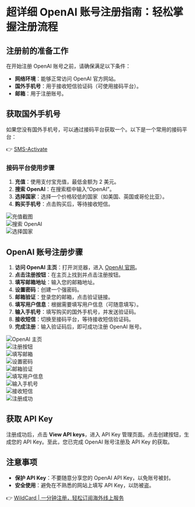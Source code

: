 # 超详细 OpenAI 账号注册指南：轻松掌握注册流程

## 注册前的准备工作

在开始注册 OpenAI 账号之前，请确保满足以下条件：

- **网络环境**：能够正常访问 OpenAI 官方网站。
- **国外手机号**：用于接收短信验证码（可使用接码平台）。
- **邮箱**：用于注册账号。

## 获取国外手机号

如果您没有国外手机号，可以通过接码平台获取一个。以下是一个常用的接码平台：

👉 [SMS-Activate](https://sms-activate.org/)

### 接码平台使用步骤

1. **充值**：使用支付宝充值，最低金额为 2 美元。
2. **搜索 OpenAI**：在搜索框中输入“OpenAI”。
3. **选择国家**：选择一个价格较低的国家（如美国、英国或哥伦比亚）。
4. **购买手机号**：点击购买后，等待接收短信。

![充值截图](https://bbtdd.com/img/38940254211.webp)  
![搜索 OpenAI](https://bbtdd.com/img/135510969.webp)  
![选择国家](https://bbtdd.com/img/86673478.webp)

## OpenAI 账号注册步骤

1. **访问 OpenAI 主页**：打开浏览器，进入 [OpenAI 官网](https://openai.com)。
2. **点击注册按钮**：在主页上找到并点击注册按钮。
3. **填写邮箱地址**：输入您的邮箱地址。
4. **设置密码**：创建一个强密码。
5. **邮箱验证**：登录您的邮箱，点击验证链接。
6. **填写用户信息**：根据需要填写用户信息（可随意填写）。
7. **输入手机号**：填写购买的国外手机号，并发送验证码。
8. **接收短信**：切换至接码平台，等待接收短信验证码。
9. **完成注册**：输入验证码后，即可成功注册 OpenAI 账号。

![OpenAI 主页](https://bbtdd.com/img/7412644571842981.webp)  
![注册按钮](https://bbtdd.com/img/7220168432447918.webp)  
![填写邮箱](https://bbtdd.com/img/76484808124.webp)  
![设置密码](https://bbtdd.com/img/5764389084.webp)  
![邮箱验证](https://bbtdd.com/img/30863687.webp)  
![填写用户信息](https://bbtdd.com/img/53493496046.webp)  
![输入手机号](https://bbtdd.com/img/08034476207.webp)  
![接收短信](https://bbtdd.com/img/845826538835.webp)  
![注册成功](https://bbtdd.com/img/8304001437.webp)

## 获取 API Key

注册成功后，点击 **View API keys**，进入 API Key 管理页面。点击创建按钮，生成您的 API Key。至此，您已完成 OpenAI 账号注册及 API Key 的获取。

## 注意事项

- **保护 API Key**：不要随意分享您的 OpenAI API Key，以免账号被封。
- **安全使用**：避免在不熟悉的网站上填写 API Key，以防被盗。

👉 [WildCard | 一分钟注册，轻松订阅海外线上服务](https://bbtdd.com/WildCard)
